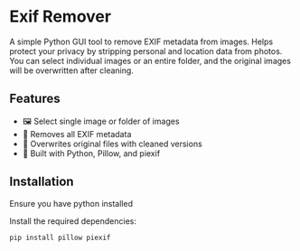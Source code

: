 # Exif Remover

A simple Python GUI tool to remove EXIF metadata from images. Helps protect your privacy by stripping personal and location data from photos. You can select individual images or an entire folder, and the original images will be overwritten after cleaning.

## Features
- 🖼 Select single image or folder of images
- 🧹 Removes all EXIF metadata
- 💾 Overwrites original files with cleaned versions
- 🐍 Built with Python, Pillow, and piexif

## Installation

Ensure you have python installed

Install the required dependencies:

```bash
pip install pillow piexif
